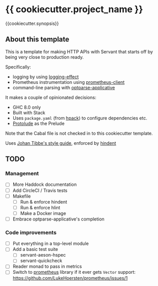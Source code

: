 # {{ cookiecutter.project_name }}

{{cookiecutter.synopsis}}

## About this template

This is a template for making HTTP APIs with Servant that starts off by being
very close to production ready.

Specifically:

* logging by
  using [logging-effect](http://hackage.haskell.org/package/logging-effect)
* Prometheus instrumentation
  using
  [prometheus-client](https://hackage.haskell.org/package/prometheus-client)
* command-line parsing
  with
  [optparse-applicative](https://hackage.haskell.org/package/optparse-applicative)

It makes a couple of opinionated decisions:

* GHC 8.0 only
* Built with Stack
* Uses `package.yaml`
  (from [hpack](https://hackage.haskell.org/package/hpack)) to configure
  dependencies etc.
* [Protolude](https://github.com/sdiehl/protolude) as the Prelude

Note that the Cabal file is not checked in to this cookiecutter template. 

Uses
[Johan Tibbe's style guide](https://github.com/tibbe/haskell-style-guide/blob/master/haskell-style.md),
enforced by [hindent](https://github.com/chrisdone/hindent)

## TODO

### Management

- [ ] More Haddock documentation
- [ ] Add CircleCI / Travis tests
- [ ] Makefile
  - [ ] Run & enforce hindent
  - [ ] Run & enforce hlint
  - [ ] Make a Docker image
- [ ] Embrace optparse-applicative's completion

### Code improvements

- [ ] Put everything in a top-level module
- [ ] Add a basic test suite
  - [ ] servant-aeson-hspec
  - [ ] servant-quickcheck
- [ ] Reader monad to pass in metrics
- [ ] Switch to [prometheus](https://hackage.haskell.org/package/prometheus)
  library if it ever gets `Vector` support:
  https://github.com/LukeHoersten/prometheus/issues/1
